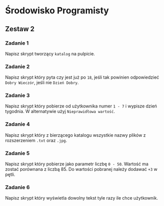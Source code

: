 # Środowisko Programisty

## Zestaw 2

### Zadanie 1

Napisz skrypt tworzący ```katalog``` na pulpicie.

### Zadanie 2

Napisz skrypt który pyta czy jest już po ```18```, jeśli tak powinien odpowiedzieć ```Dobry Wieczór```, jeśli nie ```Dzień Dobry```.

### Zadanie 3

Napisz skrypt który pobierze od użytkownika numer ```1 - 7``` i wypisze dzień tygodnia. W alternatywie użyj ```Nieprawidłowa wartość```.

### Zadanie 4

Napisz skrypt który z bierzącego katalogu wszystkie nazwy plików z rozszerzeniem ```.txt``` oraz ```.jpg```.

### Zadanie 5

Napisz skrypt który pobierze jako parametr liczbę ```0 - 50```. Wartość ma zostać porównana z liczbą 85. Do wartości pobranej należy dodawać ```+3``` w pętli.

### Zadanie 6

Napisz skrypt który wyświetla dowolny tekst tyle razy ile chce użytkownik.
